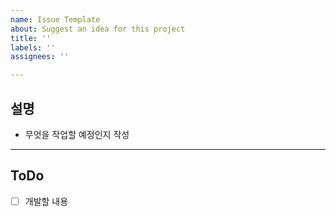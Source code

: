 ```yaml
---
name: Issue Template
about: Suggest an idea for this project
title: ''
labels: ''
assignees: ''

---
```


## 설명

- 무엇을 작업할 예정인지 작성

<hr />

## ToDo

- [ ] 개발할 내용
